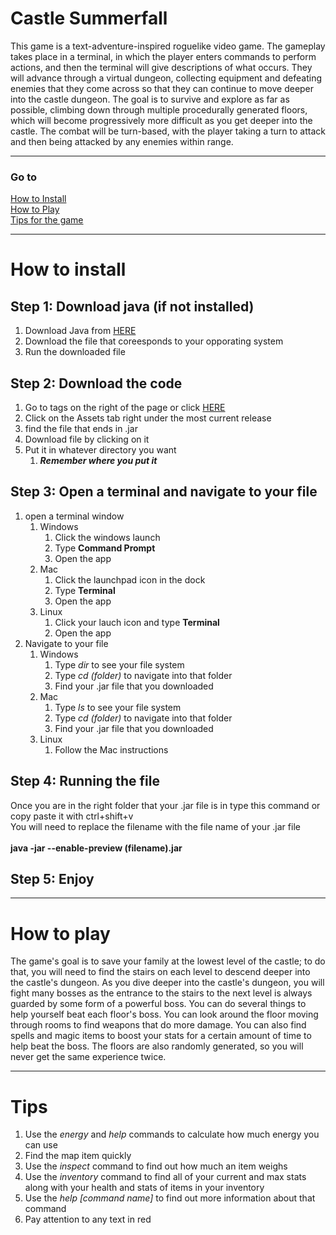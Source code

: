 # Castle Summerfall
This game is a text-adventure-inspired roguelike video game. The gameplay takes place in a terminal, in which the player enters commands to perform actions, and then the terminal will give descriptions of what occurs. They will advance through a virtual dungeon, collecting equipment and defeating enemies that they come across so that they can continue to move deeper into the castle dungeon. The goal is to survive and explore as far as possible, climbing down through multiple procedurally generated floors, which will become progressively more difficult as you get deeper into the castle. The combat will be turn-based, with the player taking a turn to attack and then being attacked by any enemies within range.
- - - -

### Go to
[How to Install](#install)<br />
[How to Play](#play)<br />
[Tips for the game](#tips)

- - - -

# How to install<a name="install"></a>

## Step 1: Download java (if not installed)
1. Download Java from [HERE](https://www.oracle.com/java/technologies/downloads/ "Here")
2. Download the file that coreesponds to your opporating system
3. Run the downloaded file


## Step 2: Download the code
1. Go to tags on the right of the page or click [HERE](https://github.com/The-Watcher-213/TheCSProject/releases)
2. Click on the Assets tab right under the most current release
3. find the file that ends in .jar
4. Download file by clicking on it
5. Put it in whatever directory you want
    1. ***Remember where you put it***


## Step 3: Open a terminal and navigate to your file
1. open a terminal window
    1. Windows
        1. Click the windows launch
        2. Type **Command Prompt**
        3. Open the app
    2. Mac
        1. Click the launchpad icon in the dock
        2. Type **Terminal**
        3. Open the app
    4. Linux
        1. Click your lauch icon and type **Terminal**
        2. Open the app
2. Navigate to your file
    1. Windows
        1. Type *dir* to see your file system
        2. Type *cd (folder)* to navigate into that folder
        3. Find your .jar file that you downloaded
    2. Mac
        1. Type *ls* to see your file system
        2. Type *cd (folder)* to navigate into that folder
        3. Find your .jar file that you downloaded
    3. Linux
        1. Follow the Mac instructions

## Step 4: Running the file
Once you are in the right folder that your .jar file is in type this command or copy paste it with ctrl+shift+v<br />
You will need to replace the filename with the file name of your .jar file<br /><br />
**java -jar --enable-preview (filename).jar**


## Step 5: Enjoy

- - - -

# How to play<a name="play"></a>
The game's goal is to save your family at the lowest level of the castle; to do that, you will need to find the stairs on each level to descend deeper into the castle's dungeon. As you dive deeper into the castle's dungeon, you will fight many bosses as the entrance to the stairs to the next level is always guarded by some form of a powerful boss. You can do several things to help yourself beat each floor's boss. You can look around the floor moving through rooms to find weapons that do more damage. You can also find spells and magic items to boost your stats for a certain amount of time to help beat the boss. The floors are also randomly generated, so you will never get the same experience twice.

- - - -

# Tips<a name="tips"></a>
1. Use the *energy* and *help* commands to calculate how much energy you can use
2. Find the map item quickly
3. Use the *inspect* command to find out how much an item weighs
4. Use the *inventory* command to find all of your current and max stats along with your health and stats of items in your inventory
5. Use the *help [command name]* to find out more information about that command
6. Pay attention to any text in red






